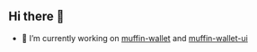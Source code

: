 ## Hi there 👋

- 🔭 I’m currently working on [muffin-wallet](https://github.com/adan1lov/muffin-wallet) and [muffin-wallet-ui](https://github.com/adan1lov/muffin-wallet-ui)

<!--
**adan1lov/adan1lov** is a ✨ _special_ ✨ repository because its `README.md` (this file) appears on your GitHub profile.

Here are some ideas to get you started:


- 🌱 I’m currently learning ...
- 👯 I’m looking to collaborate on ...
- 🤔 I’m looking for help with ...
- 💬 Ask me about ...
- 📫 How to reach me: ...
- 😄 Pronouns: ...
- ⚡ Fun fact: ...
-->
